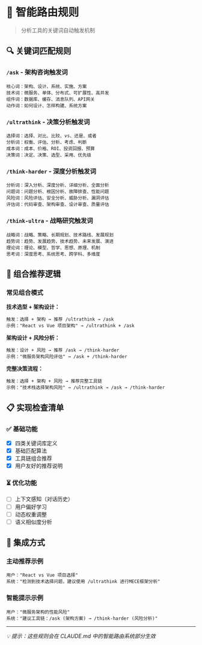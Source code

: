 # 🤖 智能路由规则

> 分析工具的关键词自动触发机制

## 🔍 关键词匹配规则

### `/ask` - 架构咨询触发词
```
核心词：架构、设计、系统、实施、方案
技术词：微服务、单体、分布式、可扩展性、高并发
组件词：数据库、缓存、消息队列、API网关
动作词：如何设计、怎样构建、系统方案
```

### `/ultrathink` - 决策分析触发词
```
选择词：选择、对比、比较、vs、还是、或者
分析词：权衡、评估、分析、考虑、判断
成本词：成本、价格、ROI、投资回报、预算
决策词：决定、决策、选型、采用、优先级
```

### `/think-harder` - 深度分析触发词
```
分析词：深入分析、深度分析、详细分析、全面分析
问题词：问题分析、根因分析、故障排查、性能问题
风险词：风险评估、安全分析、威胁分析、漏洞评估
评估词：代码审查、架构审查、设计审查、质量评估
```

### `/think-ultra` - 战略研究触发词
```
战略词：战略、策略、长期规划、技术路线、发展规划
趋势词：趋势、发展趋势、技术趋势、未来发展、演进
理论词：理论、模型、哲学、思想、原理、机制
思考词：深度思考、系统思考、跨学科、多维度
```

## 🎯 组合推荐逻辑

### 常见组合模式

**技术选型 + 架构设计：**
```
触发：选择 + 架构 → 推荐 /ultrathink → /ask
示例："React vs Vue 项目架构" → /ultrathink + /ask
```

**架构设计 + 风险分析：**
```
触发：设计 + 风险 → 推荐 /ask → /think-harder  
示例："微服务架构风险评估" → /ask + /think-harder
```

**完整决策流程：**
```
触发：选择 + 架构 + 风险 → 推荐完整工具链
示例："技术栈选择架构风险" → /ultrathink → /ask → /think-harder
```

## 📋 实现检查清单

### ✅ 基础功能
- [x] 四类关键词库定义
- [x] 基础匹配算法
- [x] 工具链组合推荐
- [x] 用户友好的推荐说明

### ⏳ 优化功能  
- [ ] 上下文感知（对话历史）
- [ ] 用户偏好学习
- [ ] 动态权重调整
- [ ] 语义相似度分析

## 🚀 集成方式

### 主动推荐示例
```
用户："React vs Vue 项目选择"
系统："检测到技术选择问题，建议使用 /ultrathink 进行MECE框架分析"
```

### 智能提示示例
```
用户："微服务架构的性能风险"  
系统："建议工具链：/ask (架构方案) → /think-harder (风险分析)"
```

---

*💡 提示：这些规则会在 CLAUDE.md 中的智能路由系统部分生效*